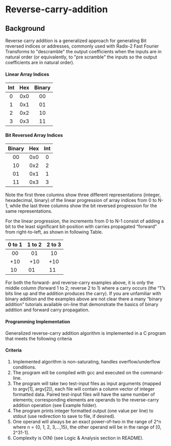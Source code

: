 # Reverse-carry-addition
## Background
Reverse carry  addition  is  a  generalized  approach  for  generating  Bit reversed  indices  or  addresses, commonly used with Radix-2 Fast Fourier Transforms to "descramble" the output coefficients when the inputs are in natural order (or equivalently, to "pre scramble" the inputs so the output coefficients are in natural order).

#### Linear Array Indices                                   

| Int |Hex | Binary |
| :---:         |     :---:      |         :---: |
| 0   | 0x0     | 00    |
| 1     |0x1       | 01      |
| 2     |0x2       | 10      |
| 3     |0x3       | 11      |

#### Bit Reversed Array Indices                                  

| Binary |Hex | Int |
| :---:         |     :---:      |         :---: |
| 00   | 0x0     | 0   |
| 10     |0x2       | 2      |
| 01     |0x1       | 1      |
| 11     |0x3       | 3      |

Note the first three columns show three different representations (integer, hexadecimal, binary) of the  linear progression  of  array  indices from  0 to N-1, while the  last three  columns show the bit reversed  progression for the same representations.

For the linear progression, the increments from 0 to N-1 consist of adding a bit to the least significant  bit-position with carries propagated “forward” from right-to-left, as shown in following Table.    

| 0 to 1 |1 to 2 | 2 to 3 |
| :---:         |     :---:      |         :---: |
| 00   | 01     | 10    |
|+10   |+10    | +10 |
| 10   | 01     | 11    |

For both the forward- and reverse-carry examples above, it is only the middle column (forward 1 to 2;  reverse 2 to 1) where a carry occurs (the “1”s bits line up and the addition produces the carry).  If you  are unfamiliar with binary addition and the examples above are not clear there a many “binary addition”  tutorials available on-line that demonstrate the basics of binary addition and forward carry propagation.

#### Programming Implementation
Generalized reverse-carry addition algorithm is implemented in a C program that meets the following criteria 

#### Criteria
1. Implemented algorithm is non-saturating, handles overflow/underflow conditions.  
2. The program will be compiled with gcc and executed on the command-line.
3. The program will take two test-input files as input arguments (mapped to argv[1], argv[2]), each file will contain a column vector of integer formatted data. Paired test-input files will have the  same number of elements; corresponding elements are operands to the reverse-carry addition  operation (see Example folder). 
4. The  program  prints  integer  formatted  output  (one  value  per  line)  to  stdout  (use  redirection to save to file, if desired).    
5. One operand will always be an exact  power-of-two  in the range of  2^n  where  n = {0, 1, 2, 3,…,15}, the other operand will be  in the  range of [0, 2^31-1].  
6. Complexity is O(N) (see Logic & Analysis section in README).   
